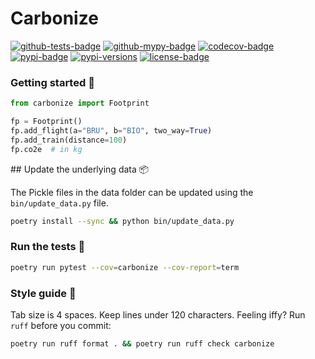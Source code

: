 Carbonize
=========

[![github-tests-badge]][github-tests]
[![github-mypy-badge]][github-mypy]
[![codecov-badge]][codecov]
[![pypi-badge]][pypi]
[![pypi-versions]][pypi]
[![license-badge]](LICENSE)


### Getting started 🛫

```python
from carbonize import Footprint

fp = Footprint()
fp.add_flight(a="BRU", b="BIO", two_way=True)
fp.add_train(distance=100)
fp.co2e  # in kg
```

## Update the underlying data 📦

The Pickle files in the data folder can be updated using the `bin/update_data.py` file.

```bash
poetry install --sync && python bin/update_data.py
```

### Run the tests 🧪

```bash
poetry run pytest --cov=carbonize --cov-report=term
```

### Style guide 📖

Tab size is 4 spaces. Keep lines under 120 characters. Feeling iffy? Run `ruff` before you commit:

```bash
poetry run ruff format . && poetry run ruff check carbonize
```


[codecov]: https://codecov.io/gh/eillarra/carbonize
[codecov-badge]: https://codecov.io/gh/eillarra/carbonize/branch/master/graph/badge.svg
[github-mypy]: https://github.com/eillarra/carbonize/actions?query=workflow%3Amypy
[github-mypy-badge]: https://github.com/eillarra/carbonize/workflows/mypy/badge.svg
[github-tests]: https://github.com/eillarra/carbonize/actions?query=workflow%3Atests
[github-tests-badge]: https://github.com/eillarra/carbonize/workflows/tests/badge.svg
[license-badge]: https://img.shields.io/badge/license-MIT-blue.svg
[pypi]: https://pypi.org/project/carbonize/
[pypi-badge]: https://badge.fury.io/py/carbonize.svg
[pypi-versions]: https://img.shields.io/pypi/pyversions/carbonize.svg
